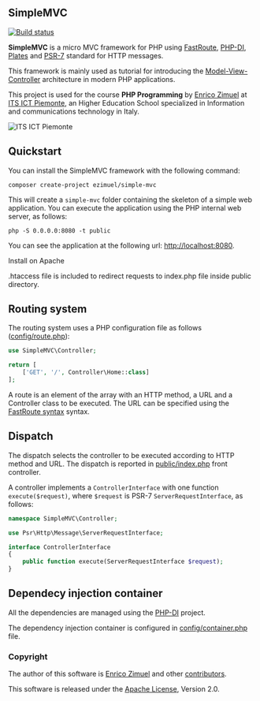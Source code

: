 ## SimpleMVC

[![Build status](https://github.com/ezimuel/SimpleMVC/workflows/PHP%20test/badge.svg)](https://github.com/ezimuel/SimpleMVC/actions)

**SimpleMVC** is a micro MVC framework for PHP using [FastRoute](https://github.com/nikic/FastRoute), [PHP-DI](https://php-di.org/), [Plates](https://platesphp.com/) and [PSR-7](https://www.php-fig.org/psr/psr-7/) standard for HTTP messages.

This framework is mainly used as tutorial for introducing the [Model-View-Controller](https://en.wikipedia.org/wiki/Model%E2%80%93view%E2%80%93controller) architecture in modern PHP applications.

This project is used for the course **PHP Programming** by [Enrico Zimuel](https://www.zimuel.it/) at [ITS ICT Piemonte](http://www.its-ictpiemonte.it/),
an Higher Education School specialized in Information and communications technology in Italy.

![ITS ICT Piemonte](public/img/its-torino.png)

## Quickstart

You can install the SimpleMVC framework with the following command:

```
composer create-project ezimuel/simple-mvc
```

This will create a `simple-mvc` folder containing the skeleton of a simple web application.
You can execute the application using the PHP internal web server, as follows:

```
php -S 0.0.0.0:8080 -t public
```

You can see the application at the following url: [http://localhost:8080](http://localhost:8080).


Install on Apache

.htaccess file is included to redirect requests to index.php file inside public directory.


## Routing system

The routing system uses a PHP configuration file as follows ([config/route.php](config/route.php)):

```php
use SimpleMVC\Controller;

return [
    ['GET', '/', Controller\Home::class]
];
```

A route is an element of the array with an HTTP method, a URL and a Controller class to be executed. 
The URL can be specified using the [FastRoute syntax](https://github.com/nikic/FastRoute/blob/master/README.md) syntax.

## Dispatch

The dispatch selects the controller to be executed according to HTTP method and URL.
The dispatch is reported in [public/index.php](public/index.php) front controller.

A controller implements a `ControllerInterface` with one function `execute($request)`, where `$request` is PSR-7 `ServerRequestInterface`, as follows:

```php
namespace SimpleMVC\Controller;

use Psr\Http\Message\ServerRequestInterface;

interface ControllerInterface
{
    public function execute(ServerRequestInterface $request);
}
```

## Dependecy injection container

All the dependencies are managed using the [PHP-DI](https://php-di.org/) project.

The dependency injection container is configured in [config/container.php](config/container.php) file.


### Copyright

The author of this software is [Enrico Zimuel](https://github.com/ezimuel/) and other [contributors](https://github.com/ezimuel/SimpleMVC/graphs/contributors).

This software is released under the [Apache License](/LICENSE), Version 2.0.
